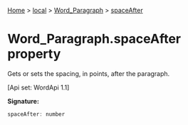 [Home](./index) &gt; [local](local.md) &gt; [Word\_Paragraph](local.word_paragraph.md) &gt; [spaceAfter](local.word_paragraph.spaceafter.md)

# Word\_Paragraph.spaceAfter property

Gets or sets the spacing, in points, after the paragraph. 

 \[Api set: WordApi 1.1\]

**Signature:**
```javascript
spaceAfter: number
```
